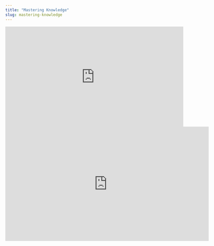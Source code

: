 ```yaml
---
title: "Mastering Knowledge"
slug: mastering-knowledge
---
```


<iframe width="560" height="315" src="https://www.youtube.com/embed/R48709OpKeY" frameborder="0" allowfullscreen></iframe>

<embed src="https://s3.amazonaws.com/mgwu-misc/MS-17/Slides/Master+Anything+-+Knowledge.pdf" width="640" height="360" type='application/pdf'>

